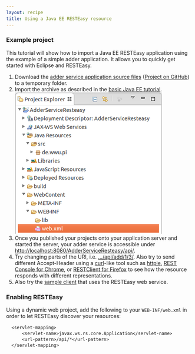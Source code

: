 ```yaml
---
layout: recipe
title: Using a Java EE RESTEasy resource
---
```


### Example project

This tutorial will show how to import a Java EE RESTEasy application using the example of a simple adder application. It allows you to quickly get started with Eclipse and RESTEasy.

1. Download the [adder service application source files](https://github.com/wwu-pi/resteasy-example/archive/master.zip) ([Project on GitHub](https://github.com/wwu-pi/resteasy-example)) to a temporary folder.
1. Import the archive as described in the [basic Java EE tutorial](020_tutorial_jboss_project.html#import). ![RESTEasy project in Eclipse](images/resteasy_project.png)
1. Once you published your projects onto your application server and started the server, your adder service is accessible under <a href="http://localhost:8080/AdderServiceResteasy/api/">http://localhost:8080/AdderServiceResteasy/api/</a>.
1. Try changing parts of the URI, i.e. <a href="http://localhost:8080/AdderServiceResteasy/api/add/1/3/">.../api/add/1/3/</a>. Also try to send different Accept-Header using a [curl](http://curl.haxx.se/)-like tool such as [httpie](https://github.com/jkbr/httpie), [REST Console for Chrome](https://chrome.google.com/webstore/detail/rest-console/cokgbflfommojglbmbpenpphppikmonn), or [RESTClient for Firefox](https://addons.mozilla.org/firefox/addon/restclient/) to see how the resource responds with different representations.
1. Also try the <a href="http://localhost:8080/AdderClientResteasy/index.xhtml">sample client</a> that uses the RESTEasy web service.

### Enabling RESTEasy
Using a dynamic web project, add the following to your `WEB-INF/web.xml` in order to let RESTEasy discover your resources:

```
  <servlet-mapping>
      <servlet-name>javax.ws.rs.core.Application</servlet-name>
      <url-pattern>/api/*</url-pattern>
  </servlet-mapping>
```
